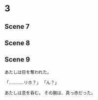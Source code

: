 # 3

## Scene 7
## Scene 8
## Scene 9

あたしは目を奪われた。

「…………リホ？」
「ん？」

あたしは息を呑む。
その腕は、真っ赤だった。
<!--stackedit_data:
eyJoaXN0b3J5IjpbODgxNzE2ODMwLC0xNzkzNTgxMzg4LDMzMj
U4MjQwMywxOTM3MzU4NDI2XX0=
-->